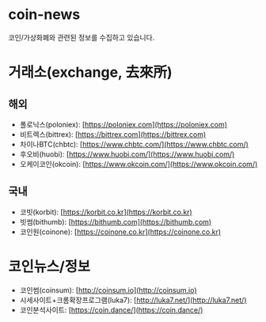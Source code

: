 # coin-news

코인/가상화폐와 관련된 정보를 수집하고 있습니다.

# 거래소(exchange, 去來所)

## 해외
- 폴로닉스(poloniex): [https://poloniex.com](https://poloniex.com)
- 비트렉스(bittrex): [https://bittrex.com](https://bittrex.com)
- 차이나BTC(chbtc): [https://www.chbtc.com/](https://www.chbtc.com/)
- 후오비(huobi): [https://www.huobi.com/](https://www.huobi.com/)
- 오케이코인(okcoin): [https://www.okcoin.com/](https://www.okcoin.com/)

## 국내
- 코빗(korbit): [https://korbit.co.kr](https://korbit.co.kr)
- 빗썸(bithumb): [https://bithumb.com](https://bithumb.com)
- 코인원(coinone): [https://coinone.co.kr](https://coinone.co.kr)


# 코인뉴스/정보
- 코인썸(coinsum): [http://coinsum.io](http://coinsum.io)
- 시세사이트+크롬확장프로그램(luka7): [http://luka7.net/](http://luka7.net/)
- 코인분석사이트: [https://coin.dance/](https://coin.dance/)
